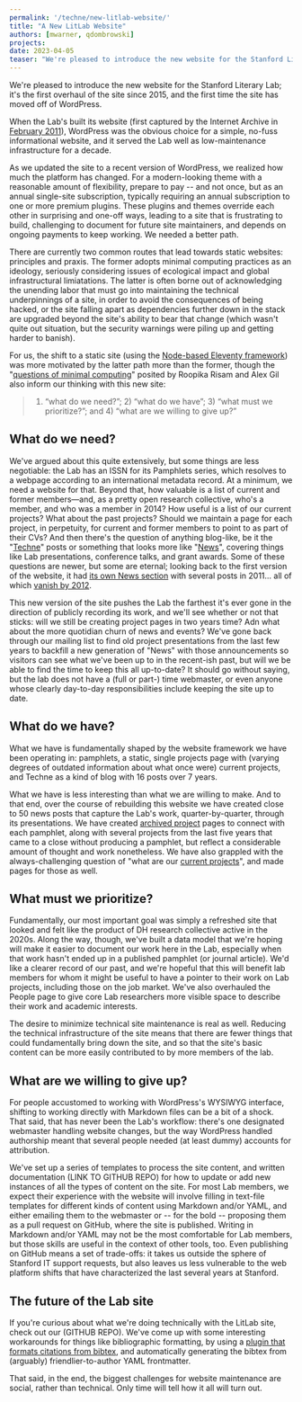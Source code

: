 ```yaml
---
permalink: '/techne/new-litlab-website/'
title: "A New LitLab Website"
authors: [mwarner, qdombrowski]
projects:
date: 2023-04-05
teaser: "We're pleased to introduce the new website for the Stanford Literary Lab; it's the first overhaul of the site since 2015, and the first time the site has moved off of WordPress."
---
```


We're pleased to introduce the new website for the Stanford Literary Lab; it's the first overhaul of the site since 2015, and the first time the site has moved off of WordPress.

When the Lab's built its website (first captured by the Internet Archive in [February 2011](https://web.archive.org/web/20110206155231/http://litlab.stanford.edu/)), WordPress was the obvious choice for a simple, no-fuss informational website, and it  served the Lab well as low-maintenance infrastructure for a decade.

As we updated the site to a recent version of WordPress, we realized how much the platform has changed. For a modern-looking theme with a reasonable amount of flexibility, prepare to pay -- and not once, but as an annual single-site subscription, typically requiring an annual subscription to one or more premium plugins. These plugins and themes override each other in surprising and one-off ways, leading to a site that is frustrating to build, challenging to document for future site maintainers, and depends on ongoing payments to keep working. We needed a better path.

There are currently two common routes that lead towards static websites: principles and praxis. The former adopts minimal computing practices as an ideology, seriously considering issues of ecological impact and global infrastructural limiatations. The latter is often borne out of acknowledging the unending labor that must go into maintaining the technical underpinnings of a site, in order to avoid the consequences of being hacked, or the site falling apart as dependencies further down in the stack are upgraded beyond the site's ability to bear that change (which wasn't quite out situation, but the security warnings were piling up and getting harder to banish).

For us, the shift to a static site (using the [Node-based Eleventy framework](https://www.11ty.dev/)) was more motivated by the latter path more than the former, though the "[questions of minimal computing](http://www.digitalhumanities.org/dhq/vol/16/2/000646/000646.html)" posited by Roopika Risam and Alex Gil also inform our thinking with this new site:

> 1) “what do we need?”; 2) “what do we have”; 3) “what must we prioritize?”; and 4) “what are we willing to give up?”

## What do we need?

We've argued about this quite extensively, but some things are less negotiable: the Lab has an ISSN for its Pamphlets series, which resolves to a webpage according to an international metadata record. At a minimum, we need a website for that. Beyond that, how valuable is a list of current and former members—and, as a pretty open research collective, who's a member, and who was a member in 2014? How useful is a list of our current projects? What about the past projects? Should we maintain a page for each project, in perpetuity, for current and former members to point to as part of their CVs? And then there's the question of anything blog-like, be it the "[Techne](/techne)" posts or something that looks more like "[News](/news)", covering things like Lab presentations, conference talks, and grant awards. Some of these questions are newer, but some are eternal; looking back to the first version of the website, it had [its own News section](https://web.archive.org/web/20110630171551/http://litlab.stanford.edu/?page_id=107) with several posts in 2011... all of which [vanish by 2012](https://web.archive.org/web/20120113180402/https://litlab.stanford.edu/).

This new version of the site pushes the Lab the farthest it's ever gone in the direction of publicly recording its work, and we'll see whether or not that sticks: will we still be creating project pages in two years time? Adn what about the more quotidian churn of news and events? We've gone back through our mailing list to find old project presentations from the last few years to backfill a new generation of "News" with those announcements so visitors can see what we've been up to in the recent-ish past, but will we be able to find the time to keep this all up-to-date? It should go without saying, but the lab does not have a (full or part-) time webmaster, or even anyone whose clearly day-to-day responsibilities include keeping the site up to date. 

## What do we have?

What we have is fundamentally shaped by the website framework we have been operating in: pamphlets, a static, single projects page with (varying degrees of outdated information about what once were) current projects, and Techne as a kind of blog with 16 posts over 7 years. 

What we have is less interesting than what we are willing to make. And to that end, over the course of rebuilding this website we have created close to 50 news posts that capture the Lab's work, quarter-by-quarter, through its presentations. We have created [archived project](/projects/archive/) pages to connect with each pamphlet, along with several projects from the last five years that came to a close without producing a pamphlet, but reflect a considerable amount of thought and work nonetheless. We have also grappled with the always-challenging question of "what are our [current projects](/projects)", and made pages for those as well.

## What must we prioritize?

Fundamentally, our most important goal was simply a refreshed site that looked and felt like the product of DH research collective active in the 2020s. Along the way, though, we've built a data model that we're hoping will make it easier to document our work here in the Lab, especially when that work hasn't ended up in a published pamphlet (or journal article). We'd like a clearer record of our past, and we're hopeful that this will benefit lab members for whom it might be useful to have a pointer to their work on Lab projects, including those on the job market. We've also overhauled the People page to give core Lab researchers more visible space to describe their work and academic interests.

The desire to minimize technical site maintenance is real as well. Reducing the technical infrastructure of the site means that there are fewer things that could fundamentally bring down the site, and so that the site's basic content can be more easily contributed to by more members of the lab.

## What are we willing to give up?

For people accustomed to working with WordPress's WYSIWYG interface, shifting to working directly with Markdown files can be a bit of a shock. That said, that has never been the Lab's workflow: there's one designated webmaster handling website changes, but the way WordPress handled authorship meant that several people needed (at least dummy) accounts for attribution. 

We've set up a series of templates to process the site content, and written documentation (LINK TO GITHUB REPO) for how to update or add new instances of all the types of content on the site. For most Lab members, we expect their experience with the website will involve filling in text-file templates for different kinds of content using Markdown and/or YAML, and either emailing them to the webmaster or -- for the bold -- proposing them as a pull request on GitHub, where the site is published. Writing in Markdown and/or YAML may not be the most comfortable for Lab members, but those skills are useful in the context of other tools, too. Even publishing on GitHub means a set of trade-offs: it takes us outside the sphere of Stanford IT support requests, but also leaves us less vulnerable to the web platform shifts that have characterized the last several years at Stanford.

## The future of the Lab site

If you're curious about what we're doing technically with the LitLab site, check out our (GITHUB REPO). We've come up with some interesting workarounds for things like bibliographic formatting, by using a [plugin that formats citations from bibtex](https://github.com/Savjee/eleventy-plugin-bibtex), and automatically generating the bibtex from (arguably) friendlier-to-author YAML frontmatter. 

That said, in the end, the biggest challenges for website maintenance are social, rather than technical. Only time will tell how it all will turn out.